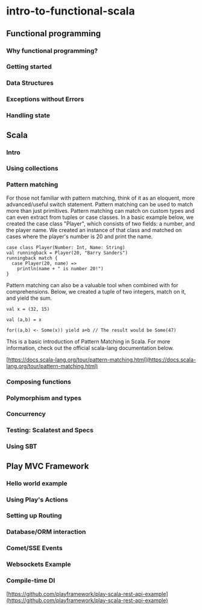 # intro-to-functional-scala

## Functional programming

### Why functional programming?

### Getting started

### Data Structures

### Exceptions without Errors

### Handling state

## Scala

### Intro

### Using collections

### Pattern matching

For those not familiar with pattern matching, think of it as an eloquent, more advanced/useful switch statement. Pattern matching can be used to match more than just primitives. Pattern matching can match on custom types and can even extract from tuples or case classes. In a basic example below, we created the case class "Player", which consists of two fields: a number, and the player name. We created an instance of that class and matched on cases where the player's number is 20 and print the name.

```
case class Player(Number: Int, Name: String)
val runningback = Player(20, "Barry Sanders")
runningback match {
  case Player(20, name) =>
    println(name + " is number 20!")
}
```


Pattern matching can also be a valuable tool when combined with for comprehensions. Below, we created a tuple of two integers, match on it, and yield the sum.


```
val x = (32, 15)

val (a,b) = x

for((a,b) <- Some(x)) yield a+b // The result would be Some(47)
```

This is a basic introduction of Pattern Matching in Scala. For more information, check out the official scala-lang documentation below.

[https://docs.scala-lang.org/tour/pattern-matching.html](https://docs.scala-lang.org/tour/pattern-matching.html)

### Composing functions

### Polymorphism and types

### Concurrency

### Testing: Scalatest and Specs

### Using SBT

## Play MVC Framework

### Hello world example

### Using Play's Actions

### Setting up Routing

### Database/ORM interaction

### Comet/SSE Events

### Websockets Example

### Compile-time DI

[https://github.com/playframework/play-scala-rest-api-example](https://github.com/playframework/play-scala-rest-api-example)
